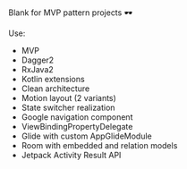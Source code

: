 Blank for MVP pattern projects 🕶

Use:
- MVP
- Dagger2
- RxJava2
- Kotlin extensions
- Clean architecture 
- Motion layout (2 variants)
- State switcher realization
- Google navigation component
- ViewBindingPropertyDelegate
- Glide with custom AppGlideModule
- Room with embedded and relation models
- Jetpack Activity Result API
